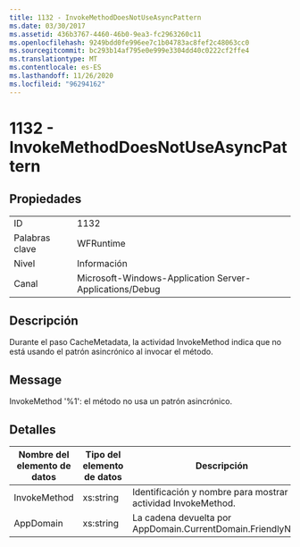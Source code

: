 ```yaml
---
title: 1132 - InvokeMethodDoesNotUseAsyncPattern
ms.date: 03/30/2017
ms.assetid: 436b3767-4460-46b0-9ea3-fc2963260c11
ms.openlocfilehash: 9249bdd0fe996ee7c1b04783ac8fef2c48063cc0
ms.sourcegitcommit: bc293b14af795e0e999e3304dd40c0222cf2ffe4
ms.translationtype: MT
ms.contentlocale: es-ES
ms.lasthandoff: 11/26/2020
ms.locfileid: "96294162"
---
```

# <a name="1132---invokemethoddoesnotuseasyncpattern"></a>1132 - InvokeMethodDoesNotUseAsyncPattern

## <a name="properties"></a>Propiedades  
  
|||  
|-|-|  
|ID|1132|  
|Palabras clave|WFRuntime|  
|Nivel|Información|  
|Canal|Microsoft-Windows-Application Server-Applications/Debug|  
  
## <a name="description"></a>Descripción  

 Durante el paso CacheMetadata, la actividad InvokeMethod indica que no está usando el patrón asincrónico al invocar el método.  
  
## <a name="message"></a>Message  

 InvokeMethod '%1': el método no usa un patrón asincrónico.  
  
## <a name="details"></a>Detalles  
  
|Nombre del elemento de datos|Tipo del elemento de datos|Descripción|  
|--------------------|--------------------|-----------------|  
|InvokeMethod|xs:string|Identificación y nombre para mostrar de la actividad InvokeMethod.|  
|AppDomain|xs:string|La cadena devuelta por AppDomain.CurrentDomain.FriendlyName.|
